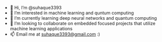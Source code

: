 - 👋 Hi, I’m @suhaque3393
- 👀 I’m interested in machine learning and quntum computing
- 🌱 I’m currently learning deep neural networks and quantum computing 
- 💞️ I’m looking to collaborate on embedded focused projects that utilize machine learning applications
- 📫 Email me at suhaque3393@gmail.com :)

<!---
suhaque3393/suhaque3393 is a ✨ special ✨ repository because its `README.md` (this file) appears on your GitHub profile.
You can click the Preview link to take a look at your changes.
--->
